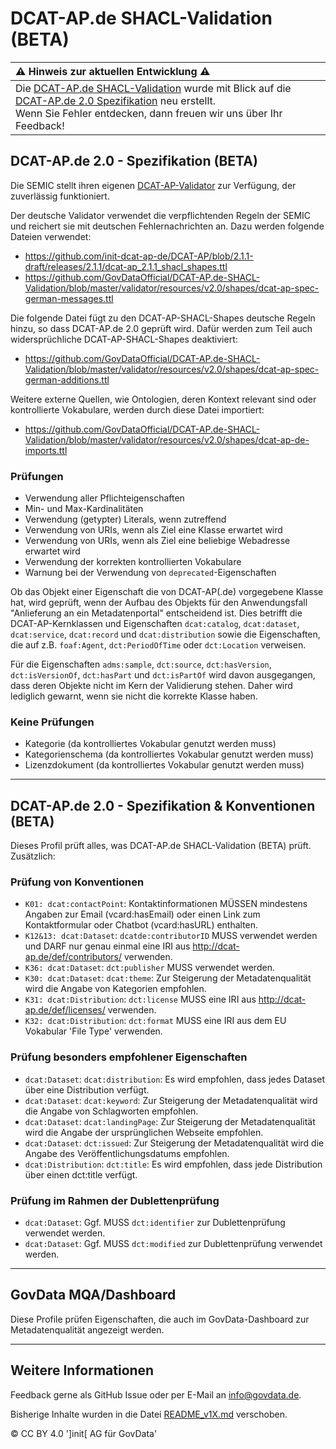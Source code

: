 # DCAT-AP.de SHACL-Validation (BETA)

|  :warning: Hinweis zur aktuellen Entwicklung :warning:  |
|:--------------------------------------------------------|
| Die [DCAT-AP.de SHACL-Validation](https://www.itb.ec.europa.eu/shacl/dcat-ap.de/upload) wurde mit Blick auf die [DCAT-AP.de 2.0 Spezifikation](https://www.dcat-ap.de/def/dcatde/2.0/spec/) neu erstellt. <br> Wenn Sie Fehler entdecken, dann freuen wir uns über Ihr Feedback! |

## DCAT-AP.de 2.0 - Spezifikation (BETA)
Die SEMIC stellt ihren eigenen [DCAT-AP-Validator](https://www.itb.ec.europa.eu/shacl/dcat-ap/upload) zur Verfügung, der zuverlässig funktioniert.

Der deutsche Validator verwendet die verpflichtenden Regeln der SEMIC und reichert sie mit deutschen Fehlernachrichten an. Dazu werden folgende Dateien verwendet:  
- https://github.com/init-dcat-ap-de/DCAT-AP/blob/2.1.1-draft/releases/2.1.1/dcat-ap_2.1.1_shacl_shapes.ttl  
- https://github.com/GovDataOfficial/DCAT-AP.de-SHACL-Validation/blob/master/validator/resources/v2.0/shapes/dcat-ap-spec-german-messages.ttl

Die folgende Datei fügt zu den DCAT-AP-SHACL-Shapes deutsche Regeln hinzu, so dass DCAT-AP.de 2.0 geprüft wird. Dafür werden zum Teil auch widersprüchliche DCAT-AP-SHACL-Shapes deaktiviert:  
- https://github.com/GovDataOfficial/DCAT-AP.de-SHACL-Validation/blob/master/validator/resources/v2.0/shapes/dcat-ap-spec-german-additions.ttl

Weitere externe Quellen, wie Ontologien, deren Kontext relevant sind oder kontrollierte Vokabulare, werden durch diese Datei importiert:
- https://github.com/GovDataOfficial/DCAT-AP.de-SHACL-Validation/blob/master/validator/resources/v2.0/shapes/dcat-ap-de-imports.ttl

### Prüfungen
 - Verwendung aller Pflichteigenschaften
 - Min- und Max-Kardinalitäten
 - Verwendung (getypter) Literals, wenn zutreffend
 - Verwendung von URIs, wenn als Ziel eine Klasse erwartet wird
 - Verwendung von URIs, wenn als Ziel eine beliebige Webadresse erwartet wird
 - Verwendung der korrekten kontrollierten Vokabulare
 - Warnung bei der Verwendung von `deprecated`-Eigenschaften

Ob das Objekt einer Eigenschaft die von DCAT-AP(.de) vorgegebene Klasse hat, wird geprüft, wenn der Aufbau des Objekts für den Anwendungsfall "Anlieferung an ein Metadatenportal" entscheidend ist.
Dies betrifft die DCAT-AP-Kernklassen und Eigenschaften `dcat:catalog`, `dcat:dataset`, `dcat:service`, `dcat:record` und `dcat:distribution` sowie die Eigenschaften, die auf z.B. `foaf:Agent`, `dct:PeriodOfTime` oder `dct:Location` verweisen.

Für die Eigenschaften `adms:sample`, `dct:source`, `dct:hasVersion`, `dct:isVersionOf`, `dct:hasPart` und `dct:isPartOf` wird davon ausgegangen, dass deren Objekte nicht im Kern der Validierung stehen. Daher wird lediglich gewarnt, wenn sie nicht die korrekte Klasse haben.


### Keine Prüfungen
 - Kategorie (da kontrolliertes Vokabular genutzt werden muss)
 - Kategorienschema (da kontrolliertes Vokabular genutzt werden muss)
 - Lizenzdokument (da kontrolliertes Vokabular genutzt werden muss)


* * *


## DCAT-AP.de 2.0 - Spezifikation & Konventionen (BETA)

Dieses Profil prüft alles, was DCAT-AP.de SHACL-Validation (BETA) prüft. Zusätzlich:

### Prüfung von Konventionen
 - `K01: dcat:contactPoint`: Kontaktinformationen MÜSSEN mindestens Angaben zur Email (vcard:hasEmail) oder einen Link zum Kontaktformular oder Chatbot (vcard:hasURL) enthalten.
 - `K12&13: dcat:Dataset`: `dcatde:contributorID` MUSS verwendet werden und DARF nur genau einmal eine IRI aus http://dcat-ap.de/def/contributors/ verwenden.
 - `K36: dcat:Dataset`: `dct:publisher` MUSS verwendet werden.
 - `K30: dcat:Dataset`: `dcat:theme`: Zur Steigerung der Metadatenqualität wird die Angabe von Kategorien empfohlen.
 - `K31: dcat:Distribution`: `dct:license` MUSS eine IRI aus http://dcat-ap.de/def/licenses/ verwenden.
 - `K32: dcat:Distribution`: `dct:format` MUSS eine IRI aus dem  EU Vokabular 'File Type' verwenden.

### Prüfung besonders empfohlener Eigenschaften
 - `dcat:Dataset`: `dcat:distribution`: Es wird empfohlen, dass jedes Dataset über eine Distribution verfügt.
 - `dcat:Dataset`: `dcat:keyword`: Zur Steigerung der Metadatenqualität wird die Angabe von Schlagworten empfohlen.
 - `dcat:Dataset`: `dcat:landingPage`: Zur Steigerung der Metadatenqualität wird die Angabe der ursprünglichen Webseite empfohlen.
 - `dcat:Dataset`: `dct:issued`: Zur Steigerung der Metadatenqualität wird die Angabe des Veröffentlichungsdatums empfohlen.
 - `dcat:Distribution`: `dct:title`: Es wird empfohlen, dass jede Distribution über einen dct:title verfügt.

### Prüfung im Rahmen der Dublettenprüfung
 - `dcat:Dataset`: Ggf. MUSS `dct:identifier` zur Dublettenprüfung verwendet werden.
 - `dcat:Dataset`: Ggf. MUSS `dct:modified` zur Dublettenprüfung verwendet werden.


* * *

## GovData MQA/Dashboard

Diese Profile prüfen Eigenschaften, die auch im GovData-Dashboard zur Metadatenqualität angezeigt werden.

* * *


## Weitere Informationen
Feedback gerne als GitHub Issue oder per E-Mail an info@govdata.de.  

Bisherige Inhalte wurden in die Datei [README_v1X.md](README_v1X.md) verschoben.

© CC BY 4.0 ']init[ AG für GovData'  
